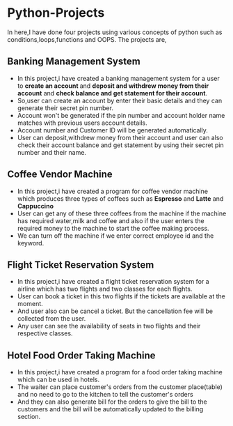 # Python-Projects

In here,I have done four projects using various concepts of python such as conditions,loops,functions and OOPS.
The projects are,

## Banking Management System
  * In this project,i have created a banking management system for a user to 
   <b>create an account </b> and 
   <b>deposit and withdrew money from their account</b> and 
   <b>check balance and get statement for their account</b>.
  * So,user can create an account by enter their basic details and they can generate their secret pin number.
  * Account won't be generated if the pin number and account holder name matches with previous users account details.
  * Account number and Customer ID will be generated automatically.
  * User can deposit,withdrew money from their account and user can also check their account balance and get statement by using their secret pin number and their name.
  
## Coffee Vendor Machine 
  * In this project,i have created a program for coffee vendor machine which produces three types of coffees such as <b>Espresso</b> and <b>Latte</b> and <b>Cappuccino</b>
  * User can get any of these three coffees from the machine if the machine has required water,milk and coffee 
  and also if the user enters the required money to the machine to start the coffee making process.
  * We can turn off the machine if we enter correct employee id and the keyword.
  
## Flight Ticket Reservation System
  * In this project,i have created a flight ticket reservation system for a airline which has two flights and two classes for each flights.
  * User can book a ticket in this two flights if the tickets are available at the moment.
  * And user also can be cancel a ticket. But the cancellation fee will be collected from the user.
  * Any user can see the availability of seats in two flights and their respective classes.

## Hotel Food Order Taking Machine
  * In this project,i have created a program for a food order taking machine which can be used in hotels.
  * The waiter can place customer's orders from the customer place(table) and no need to go to the kitchen to tell the customer's orders
  * And they can also generate bill for the orders to give the bill to the customers and the bill will be automatically updated to the billing section.
